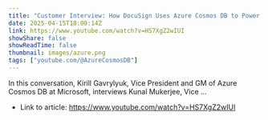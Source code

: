 ```yaml
---
title: "Customer Interview: How DocuSign Uses Azure Cosmos DB to Power Agreement Intelligence at Scale"
date: 2025-04-15T18:00:14Z
link: https://www.youtube.com/watch?v=HS7XgZ2wIUI
showShare: false
showReadTime: false
thumbnail: images/azure.png
tags: ["youtube.com/@AzureCosmosDB"]
---
```

In this conversation, Kirill Gavrylyuk, Vice President and GM of Azure Cosmos DB at Microsoft, interviews Kunal Mukerjee, Vice ...

- Link to article: https://www.youtube.com/watch?v=HS7XgZ2wIUI